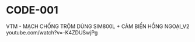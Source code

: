 # CODE-001
VTM - MẠCH CHỐNG TRỘM DÙNG SIM800L + CẢM BIẾN HỒNG NGOẠI_V2
youtube.com/watch?v=-K4ZDUSwjPg

